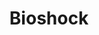 ---
title: Bioshock
crosslinks:
- gaming
- HalfLife
- Aquariums
- xkcd
- iamversmart
- cosplay
- Serendipity
- livven
- whatever
- AskReddit
- cosplaygirls
- GreenLattice
- dontdeadopeninside
- mallninjashit
- FrontPage
- IAmA
- AsABlackMan
- GamingDetails
- witcher
- worldnews
---